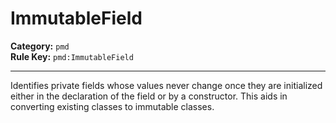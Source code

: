 
# ImmutableField
**Category:** `pmd`<br/>
**Rule Key:** `pmd:ImmutableField`<br/>


-----

Identifies private fields whose values never change once they are initialized either in the declaration of the field or by a constructor. This aids in converting existing classes to immutable classes.

